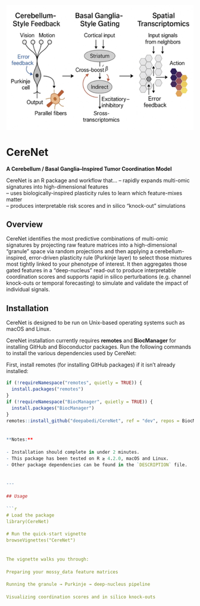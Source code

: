 <p align="center">
  <img src="assets/summary.png" alt="CereNet overview" width="600"/>
</p>

# CereNet  
**A Cerebellum / Basal Ganglia–Inspired Tumor Coordination Model**

CereNet is an R package and workflow that…
– rapidly expands multi-omic signatures into high-dimensional features  
– uses biologically-inspired plasticity rules to learn which feature-mixes matter  
– produces interpretable risk scores and in silico “knock-out” simulations  

## Overview

CereNet identifies the most predictive combinations of multi-omic signatures by projecting raw feature matrices into a high-dimensional “granule” space via random projections and then applying a cerebellum-inspired, error-driven plasticity rule (Purkinje layer) to select those mixtures most tightly linked to your phenotype of interest.
It then aggregates those gated features in a “deep-nucleus” read-out to produce interpretable coordination scores and supports rapid in silico perturbations (e.g. channel knock-outs or temporal forecasting) to simulate and validate the impact of individual signals.

## Installation


CereNet is designed to be run on Unix-based operating systems such as macOS and Linux.

CereNet installation currently requires **remotes** and **BiocManager** for installing GitHub and Bioconductor packages. Run the following commands to install the various dependencies used by CereNet:

First, install remotes (for installing GitHub packages) if it isn’t already installed:

```r
if (!requireNamespace("remotes", quietly = TRUE)) {
  install.packages("remotes")
}
if (!requireNamespace("BiocManager", quietly = TRUE)) {
  install.packages("BiocManager")
}
remotes::install_github("deepabedi/CereNet", ref = "dev", repos = BiocManager::repositories(), upgrade = "never")


**Notes:**

- Installation should complete in under 2 minutes.  
- This package has been tested on R ≥ 4.2.0, macOS and Linux.  
- Other package dependencies can be found in the `DESCRIPTION` file.  


---

## Usage

```r
# Load the package
library(CereNet)

# Run the quick-start vignette
browseVignettes("CereNet")


The vignette walks you through:

Preparing your mossy_data feature matrices

Running the granule → Purkinje → deep‐nucleus pipeline

Visualizing coordination scores and in silico knock-outs





